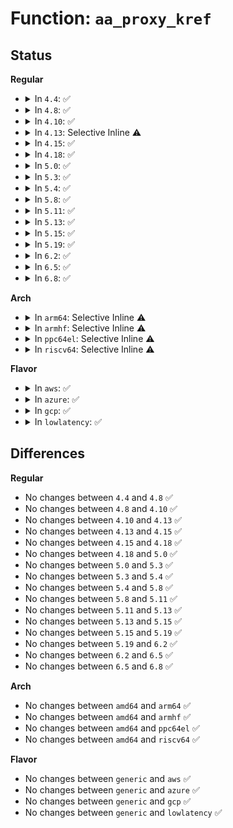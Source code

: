 # Function: <code>aa_proxy_kref</code>

## Status
<b>Regular</b>
<ul>
<li>
<details>
<summary>In <code>4.4</code>: ✅</summary>

```c
void aa_proxy_kref(struct kref *kref);
```

**Collision:** Unique Global

**Inline:** No

**Transformation:** False

**Instances:**

```
In security/apparmor/label.c (ffffffff813898e0)
Location: security/apparmor/label.c:57
Inline: False
Direct callers:
  - security/apparmor/apparmorfs.c:aa_fs_seq_profile_release
  - security/apparmor/apparmorfs.c:create_profile_file
  - security/apparmor/apparmorfs.c:__aa_fs_profile_rmdir
  - security/apparmor/label.c:label_destroy
  - security/apparmor/label.c:__proxy_share
```
**Symbols:**

```
ffffffff813898e0-ffffffff81389923: aa_proxy_kref (STB_GLOBAL)
```
</details>
</li>
<li>
<details>
<summary>In <code>4.8</code>: ✅</summary>

```c
void aa_proxy_kref(struct kref *kref);
```

**Collision:** Unique Global

**Inline:** No

**Transformation:** False

**Instances:**

```
In security/apparmor/label.c (ffffffff813c44d0)
Location: security/apparmor/label.c:57
Inline: False
Direct callers:
  - security/apparmor/apparmorfs.c:create_profile_file
  - security/apparmor/apparmorfs.c:__aa_fs_profile_rmdir
  - security/apparmor/apparmorfs.c:rawdata_release
  - security/apparmor/apparmorfs.c:aa_fs_seq_profile_release
  - security/apparmor/label.c:label_destroy
  - security/apparmor/label.c:__proxy_share
```
**Symbols:**

```
ffffffff813c44d0-ffffffff813c4513: aa_proxy_kref (STB_GLOBAL)
```
</details>
</li>
<li>
<details>
<summary>In <code>4.10</code>: ✅</summary>

```c
void aa_proxy_kref(struct kref *kref);
```

**Collision:** Unique Global

**Inline:** No

**Transformation:** False

**Instances:**

```
In security/apparmor/label.c (ffffffff813dbae0)
Location: security/apparmor/label.c:57
Inline: False
Direct callers:
  - security/apparmor/apparmorfs.c:create_profile_file
  - security/apparmor/apparmorfs.c:__aa_fs_profile_rmdir
  - security/apparmor/apparmorfs.c:aa_fs_seq_profile_release
  - security/apparmor/label.c:label_destroy
  - security/apparmor/label.c:__proxy_share
```
**Symbols:**

```
ffffffff813dbae0-ffffffff813dbb23: aa_proxy_kref (STB_GLOBAL)
```
</details>
</li>
<li>
<details>
<summary>In <code>4.13</code>: Selective Inline ⚠️</summary>

```c
void aa_proxy_kref(struct kref *kref);
```

**Collision:** Unique Global

**Inline:** Selective

**Transformation:** False

**Instances:**

```
In security/apparmor/label.c (ffffffff813ece28)
Location: security/apparmor/label.c:57
Inline: True
Inline callers:
  - security/apparmor/label.c:label_destroy
  - security/apparmor/label.c:__proxy_share
Direct callers:
  - security/apparmor/apparmorfs.c:create_profile_file
  - security/apparmor/apparmorfs.c:seq_profile_release
```
**Symbols:**

```
ffffffff813ecdc0-ffffffff813ecdd0: aa_proxy_kref (STB_GLOBAL)
```
</details>
</li>
<li>
<details>
<summary>In <code>4.15</code>: ✅</summary>

```c
void aa_proxy_kref(struct kref *kref);
```

**Collision:** Unique Global

**Inline:** No

**Transformation:** False

**Instances:**

```
In security/apparmor/label.c (ffffffff81414570)
Location: security/apparmor/label.c:57
Inline: False
Direct callers:
  - security/apparmor/apparmorfs.c:create_profile_file
  - security/apparmor/apparmorfs.c:seq_profile_release
  - security/apparmor/policy.c:aa_replace_profiles
  - security/apparmor/label.c:label_destroy
  - security/apparmor/label.c:__proxy_share
```
**Symbols:**

```
ffffffff81414570-ffffffff814145b7: aa_proxy_kref (STB_GLOBAL)
```
</details>
</li>
<li>
<details>
<summary>In <code>4.18</code>: ✅</summary>

```c
void aa_proxy_kref(struct kref *kref);
```

**Collision:** Unique Global

**Inline:** No

**Transformation:** False

**Instances:**

```
In security/apparmor/label.c (ffffffff81446910)
Location: security/apparmor/label.c:57
Inline: False
Direct callers:
  - security/apparmor/apparmorfs.c:create_profile_file
  - security/apparmor/apparmorfs.c:seq_profile_release
  - security/apparmor/policy.c:aa_replace_profiles
  - security/apparmor/label.c:label_destroy
  - security/apparmor/label.c:__proxy_share
```
**Symbols:**

```
ffffffff81446910-ffffffff81446958: aa_proxy_kref (STB_GLOBAL)
```
</details>
</li>
<li>
<details>
<summary>In <code>5.0</code>: ✅</summary>

```c
void aa_proxy_kref(struct kref *kref);
```

**Collision:** Unique Global

**Inline:** No

**Transformation:** False

**Instances:**

```
In security/apparmor/label.c (ffffffff81463780)
Location: security/apparmor/label.c:57
Inline: False
Direct callers:
  - security/apparmor/apparmorfs.c:create_profile_file
  - security/apparmor/apparmorfs.c:seq_profile_release
  - security/apparmor/policy.c:aa_replace_profiles
  - security/apparmor/label.c:label_destroy
  - security/apparmor/label.c:__proxy_share
```
**Symbols:**

```
ffffffff81463780-ffffffff814637c8: aa_proxy_kref (STB_GLOBAL)
```
</details>
</li>
<li>
<details>
<summary>In <code>5.3</code>: ✅</summary>

```c
void aa_proxy_kref(struct kref *kref);
```

**Collision:** Unique Global

**Inline:** No

**Transformation:** False

**Instances:**

```
In security/apparmor/label.c (ffffffff81490a30)
Location: security/apparmor/label.c:53
Inline: False
Direct callers:
  - security/apparmor/apparmorfs.c:create_profile_file
  - security/apparmor/apparmorfs.c:seq_profile_release
  - security/apparmor/policy.c:aa_replace_profiles
  - security/apparmor/label.c:label_destroy
  - security/apparmor/label.c:__proxy_share
```
**Symbols:**

```
ffffffff81490a30-ffffffff81490a7c: aa_proxy_kref (STB_GLOBAL)
```
</details>
</li>
<li>
<details>
<summary>In <code>5.4</code>: ✅</summary>

```c
void aa_proxy_kref(struct kref *kref);
```

**Collision:** Unique Global

**Inline:** No

**Transformation:** False

**Instances:**

```
In security/apparmor/label.c (ffffffff814aa8f0)
Location: security/apparmor/label.c:53
Inline: False
Direct callers:
  - security/apparmor/apparmorfs.c:create_profile_file
  - security/apparmor/apparmorfs.c:seq_profile_release
  - security/apparmor/policy.c:aa_replace_profiles
  - security/apparmor/label.c:label_destroy
  - security/apparmor/label.c:__proxy_share
```
**Symbols:**

```
ffffffff814aa8f0-ffffffff814aa93c: aa_proxy_kref (STB_GLOBAL)
```
</details>
</li>
<li>
<details>
<summary>In <code>5.8</code>: ✅</summary>

```c
void aa_proxy_kref(struct kref *kref);
```

**Collision:** Unique Global

**Inline:** No

**Transformation:** False

**Instances:**

```
In security/apparmor/label.c (ffffffff81509140)
Location: security/apparmor/label.c:53
Inline: False
Direct callers:
  - security/apparmor/apparmorfs.c:create_profile_file
  - security/apparmor/apparmorfs.c:seq_profile_hash_open
  - security/apparmor/apparmorfs.c:seq_profile_attach_open
  - security/apparmor/apparmorfs.c:seq_profile_mode_open
  - security/apparmor/apparmorfs.c:seq_profile_name_open
  - security/apparmor/apparmorfs.c:seq_profile_release
  - security/apparmor/policy.c:aa_replace_profiles
  - security/apparmor/label.c:__label_insert
  - security/apparmor/label.c:aa_label_destroy
```
**Symbols:**

```
ffffffff81509140-ffffffff815091c7: aa_proxy_kref (STB_GLOBAL)
```
</details>
</li>
<li>
<details>
<summary>In <code>5.11</code>: ✅</summary>

```c
void aa_proxy_kref(struct kref *kref);
```

**Collision:** Unique Global

**Inline:** No

**Transformation:** False

**Instances:**

```
In security/apparmor/label.c (ffffffff81526100)
Location: security/apparmor/label.c:53
Inline: False
Direct callers:
  - security/apparmor/apparmorfs.c:create_profile_file
  - security/apparmor/apparmorfs.c:seq_profile_hash_open
  - security/apparmor/apparmorfs.c:seq_profile_attach_open
  - security/apparmor/apparmorfs.c:seq_profile_mode_open
  - security/apparmor/apparmorfs.c:seq_profile_name_open
  - security/apparmor/apparmorfs.c:seq_profile_release
  - security/apparmor/policy.c:aa_replace_profiles
  - security/apparmor/label.c:aa_label_destroy
  - security/apparmor/label.c:__proxy_share
```
**Symbols:**

```
ffffffff81526100-ffffffff81526187: aa_proxy_kref (STB_GLOBAL)
```
</details>
</li>
<li>
<details>
<summary>In <code>5.13</code>: ✅</summary>

```c
void aa_proxy_kref(struct kref *kref);
```

**Collision:** Unique Global

**Inline:** No

**Transformation:** False

**Instances:**

```
In security/apparmor/label.c (ffffffff8152ba90)
Location: security/apparmor/label.c:53
Inline: False
Direct callers:
  - security/apparmor/apparmorfs.c:create_profile_file
  - security/apparmor/apparmorfs.c:seq_profile_hash_open
  - security/apparmor/apparmorfs.c:seq_profile_attach_open
  - security/apparmor/apparmorfs.c:seq_profile_mode_open
  - security/apparmor/apparmorfs.c:seq_profile_name_open
  - security/apparmor/apparmorfs.c:seq_profile_release
  - security/apparmor/policy.c:aa_replace_profiles
  - security/apparmor/label.c:aa_label_destroy
  - security/apparmor/label.c:__proxy_share
```
**Symbols:**

```
ffffffff8152ba90-ffffffff8152bb17: aa_proxy_kref (STB_GLOBAL)
```
</details>
</li>
<li>
<details>
<summary>In <code>5.15</code>: ✅</summary>

```c
void aa_proxy_kref(struct kref *kref);
```

**Collision:** Unique Global

**Inline:** No

**Transformation:** False

**Instances:**

```
In security/apparmor/label.c (ffffffff81589e70)
Location: security/apparmor/label.c:53
Inline: False
Direct callers:
  - security/apparmor/apparmorfs.c:create_profile_file
  - security/apparmor/apparmorfs.c:seq_profile_hash_open
  - security/apparmor/apparmorfs.c:seq_profile_attach_open
  - security/apparmor/apparmorfs.c:seq_profile_mode_open
  - security/apparmor/apparmorfs.c:seq_profile_name_open
  - security/apparmor/apparmorfs.c:seq_profile_release
  - security/apparmor/policy.c:aa_replace_profiles
  - security/apparmor/label.c:aa_label_destroy
  - security/apparmor/label.c:__proxy_share
```
**Symbols:**

```
ffffffff81589e70-ffffffff81589ef7: aa_proxy_kref (STB_GLOBAL)
```
</details>
</li>
<li>
<details>
<summary>In <code>5.19</code>: ✅</summary>

```c
void aa_proxy_kref(struct kref *kref);
```

**Collision:** Unique Global

**Inline:** No

**Transformation:** False

**Instances:**

```
In security/apparmor/label.c (ffffffff8162b030)
Location: security/apparmor/label.c:53
Inline: False
Direct callers:
  - security/apparmor/apparmorfs.c:create_profile_file
  - security/apparmor/apparmorfs.c:seq_profile_hash_open
  - security/apparmor/apparmorfs.c:seq_profile_attach_open
  - security/apparmor/apparmorfs.c:seq_profile_mode_open
  - security/apparmor/apparmorfs.c:seq_profile_name_open
  - security/apparmor/apparmorfs.c:seq_profile_release
  - security/apparmor/policy.c:aa_replace_profiles
  - security/apparmor/label.c:aa_label_destroy
  - security/apparmor/label.c:__proxy_share
```
**Symbols:**

```
ffffffff8162b030-ffffffff8162b0c8: aa_proxy_kref (STB_GLOBAL)
```
</details>
</li>
<li>
<details>
<summary>In <code>6.2</code>: ✅</summary>

```c
void aa_proxy_kref(struct kref *kref);
```

**Collision:** Unique Global

**Inline:** No

**Transformation:** False

**Instances:**

```
In security/apparmor/label.c (ffffffff816df8b0)
Location: security/apparmor/label.c:53
Inline: False
Direct callers:
  - security/apparmor/apparmorfs.c:create_profile_file
  - security/apparmor/apparmorfs.c:seq_profile_release
  - security/apparmor/policy.c:aa_replace_profiles
  - security/apparmor/label.c:aa_label_destroy
  - security/apparmor/label.c:__proxy_share
```
**Symbols:**

```
ffffffff816df8b0-ffffffff816df948: aa_proxy_kref (STB_GLOBAL)
```
</details>
</li>
<li>
<details>
<summary>In <code>6.5</code>: ✅</summary>

```c
void aa_proxy_kref(struct kref *kref);
```

**Collision:** Unique Global

**Inline:** No

**Transformation:** False

**Instances:**

```
In security/apparmor/label.c (ffffffff81718f00)
Location: security/apparmor/label.c:53
Inline: False
Direct callers:
  - security/apparmor/apparmorfs.c:create_profile_file
  - security/apparmor/apparmorfs.c:seq_profile_release
  - security/apparmor/policy.c:aa_replace_profiles
  - security/apparmor/label.c:aa_label_destroy
  - security/apparmor/label.c:__proxy_share
```
**Symbols:**

```
ffffffff81718f00-ffffffff81718f98: aa_proxy_kref (STB_GLOBAL)
```
</details>
</li>
<li>
<details>
<summary>In <code>6.8</code>: ✅</summary>

```c
void aa_proxy_kref(struct kref *kref);
```

**Collision:** Unique Global

**Inline:** No

**Transformation:** False

**Instances:**

```
In security/apparmor/label.c (ffffffff81757990)
Location: security/apparmor/label.c:53
Inline: False
Direct callers:
  - security/apparmor/apparmorfs.c:create_profile_file
  - security/apparmor/apparmorfs.c:seq_profile_release
  - security/apparmor/policy.c:aa_replace_profiles
  - security/apparmor/label.c:aa_label_destroy
  - security/apparmor/label.c:__proxy_share
```
**Symbols:**

```
ffffffff81757990-ffffffff81757a28: aa_proxy_kref (STB_GLOBAL)
```
</details>
</li>
</ul>
<b>Arch</b>
<ul>
<li>
<details>
<summary>In <code>arm64</code>: Selective Inline ⚠️</summary>

```c
void aa_proxy_kref(struct kref *kref);
```

**Collision:** Unique Global

**Inline:** Selective

**Transformation:** False

**Instances:**

```
In security/apparmor/label.c (ffff8000105a1bbc)
Location: security/apparmor/label.c:53
Inline: True
Inline callers:
  - security/apparmor/label.c:label_destroy
  - security/apparmor/label.c:__proxy_share
Direct callers:
  - security/apparmor/apparmorfs.c:create_profile_file
  - security/apparmor/apparmorfs.c:seq_profile_release
  - security/apparmor/policy.c:aa_replace_profiles
```
**Symbols:**

```
ffff8000105a1ab0-ffff8000105a1adc: aa_proxy_kref (STB_GLOBAL)
```
</details>
</li>
<li>
<details>
<summary>In <code>armhf</code>: Selective Inline ⚠️</summary>

```c
void aa_proxy_kref(struct kref *kref);
```

**Collision:** Unique Global

**Inline:** Selective

**Transformation:** False

**Instances:**

```
In security/apparmor/label.c (c07522f8)
Location: security/apparmor/label.c:53
Inline: True
Inline callers:
  - security/apparmor/label.c:label_destroy
  - security/apparmor/label.c:__proxy_share
Direct callers:
  - security/apparmor/apparmorfs.c:create_profile_file
  - security/apparmor/apparmorfs.c:seq_profile_release
  - security/apparmor/apparmorfs.c:seq_profile_open
  - security/apparmor/policy.c:aa_replace_profiles
```
**Symbols:**

```
c0752210-c075222c: aa_proxy_kref (STB_GLOBAL)
```
</details>
</li>
<li>
<details>
<summary>In <code>ppc64el</code>: Selective Inline ⚠️</summary>

```c
void aa_proxy_kref(struct kref *kref);
```

**Collision:** Unique Global

**Inline:** Selective

**Transformation:** False

**Instances:**

```
In security/apparmor/label.c (c00000000071c850)
Location: security/apparmor/label.c:53
Inline: True
Inline callers:
  - security/apparmor/label.c:label_destroy
  - security/apparmor/label.c:__proxy_share
Direct callers:
  - security/apparmor/apparmorfs.c:create_profile_file
  - security/apparmor/apparmorfs.c:seq_profile_release
  - security/apparmor/apparmorfs.c:seq_profile_open
  - security/apparmor/policy.c:aa_replace_profiles
```
**Symbols:**

```
c00000000071c790-c00000000071c7a4: aa_proxy_kref (STB_GLOBAL)
```
</details>
</li>
<li>
<details>
<summary>In <code>riscv64</code>: Selective Inline ⚠️</summary>

```c
void aa_proxy_kref(struct kref *kref);
```

**Collision:** Unique Global

**Inline:** Selective

**Transformation:** False

**Instances:**

```
In security/apparmor/label.c (ffffffe0003ec406)
Location: security/apparmor/label.c:53
Inline: True
Inline callers:
  - security/apparmor/label.c:label_destroy
  - security/apparmor/label.c:__proxy_share
Direct callers:
  - security/apparmor/apparmorfs.c:create_profile_file
  - security/apparmor/apparmorfs.c:seq_profile_release
  - security/apparmor/apparmorfs.c:seq_profile_open
  - security/apparmor/policy.c:aa_replace_profiles
```
**Symbols:**

```
ffffffe0003ec31a-ffffffe0003ec344: aa_proxy_kref (STB_GLOBAL)
```
</details>
</li>
</ul>
<b>Flavor</b>
<ul>
<li>
<details>
<summary>In <code>aws</code>: ✅</summary>

```c
void aa_proxy_kref(struct kref *kref);
```

**Collision:** Unique Global

**Inline:** No

**Transformation:** False

**Instances:**

```
In security/apparmor/label.c (ffffffff814a2ed0)
Location: security/apparmor/label.c:53
Inline: False
Direct callers:
  - security/apparmor/apparmorfs.c:create_profile_file
  - security/apparmor/apparmorfs.c:seq_profile_release
  - security/apparmor/policy.c:aa_replace_profiles
  - security/apparmor/label.c:label_destroy
  - security/apparmor/label.c:__proxy_share
```
**Symbols:**

```
ffffffff814a2ed0-ffffffff814a2f1c: aa_proxy_kref (STB_GLOBAL)
```
</details>
</li>
<li>
<details>
<summary>In <code>azure</code>: ✅</summary>

```c
void aa_proxy_kref(struct kref *kref);
```

**Collision:** Unique Global

**Inline:** No

**Transformation:** False

**Instances:**

```
In security/apparmor/label.c (ffffffff814938f0)
Location: security/apparmor/label.c:53
Inline: False
Direct callers:
  - security/apparmor/apparmorfs.c:create_profile_file
  - security/apparmor/apparmorfs.c:seq_profile_release
  - security/apparmor/policy.c:aa_replace_profiles
  - security/apparmor/label.c:label_destroy
  - security/apparmor/label.c:__proxy_share
```
**Symbols:**

```
ffffffff814938f0-ffffffff8149393c: aa_proxy_kref (STB_GLOBAL)
```
</details>
</li>
<li>
<details>
<summary>In <code>gcp</code>: ✅</summary>

```c
void aa_proxy_kref(struct kref *kref);
```

**Collision:** Unique Global

**Inline:** No

**Transformation:** False

**Instances:**

```
In security/apparmor/label.c (ffffffff8149ef70)
Location: security/apparmor/label.c:53
Inline: False
Direct callers:
  - security/apparmor/apparmorfs.c:create_profile_file
  - security/apparmor/apparmorfs.c:seq_profile_release
  - security/apparmor/policy.c:aa_replace_profiles
  - security/apparmor/label.c:label_destroy
  - security/apparmor/label.c:__proxy_share
```
**Symbols:**

```
ffffffff8149ef70-ffffffff8149efbc: aa_proxy_kref (STB_GLOBAL)
```
</details>
</li>
<li>
<details>
<summary>In <code>lowlatency</code>: ✅</summary>

```c
void aa_proxy_kref(struct kref *kref);
```

**Collision:** Unique Global

**Inline:** No

**Transformation:** False

**Instances:**

```
In security/apparmor/label.c (ffffffff814b75a0)
Location: security/apparmor/label.c:53
Inline: False
Direct callers:
  - security/apparmor/apparmorfs.c:create_profile_file
  - security/apparmor/apparmorfs.c:seq_profile_release
  - security/apparmor/policy.c:aa_replace_profiles
  - security/apparmor/label.c:label_destroy
  - security/apparmor/label.c:__proxy_share
```
**Symbols:**

```
ffffffff814b75a0-ffffffff814b75ec: aa_proxy_kref (STB_GLOBAL)
```
</details>
</li>
</ul>

## Differences
<b>Regular</b>
<ul>
<li>
No changes between <code>4.4</code> and <code>4.8</code> ✅
</li>
<li>
No changes between <code>4.8</code> and <code>4.10</code> ✅
</li>
<li>
No changes between <code>4.10</code> and <code>4.13</code> ✅
</li>
<li>
No changes between <code>4.13</code> and <code>4.15</code> ✅
</li>
<li>
No changes between <code>4.15</code> and <code>4.18</code> ✅
</li>
<li>
No changes between <code>4.18</code> and <code>5.0</code> ✅
</li>
<li>
No changes between <code>5.0</code> and <code>5.3</code> ✅
</li>
<li>
No changes between <code>5.3</code> and <code>5.4</code> ✅
</li>
<li>
No changes between <code>5.4</code> and <code>5.8</code> ✅
</li>
<li>
No changes between <code>5.8</code> and <code>5.11</code> ✅
</li>
<li>
No changes between <code>5.11</code> and <code>5.13</code> ✅
</li>
<li>
No changes between <code>5.13</code> and <code>5.15</code> ✅
</li>
<li>
No changes between <code>5.15</code> and <code>5.19</code> ✅
</li>
<li>
No changes between <code>5.19</code> and <code>6.2</code> ✅
</li>
<li>
No changes between <code>6.2</code> and <code>6.5</code> ✅
</li>
<li>
No changes between <code>6.5</code> and <code>6.8</code> ✅
</li>
</ul>
<b>Arch</b>
<ul>
<li>
No changes between <code>amd64</code> and <code>arm64</code> ✅
</li>
<li>
No changes between <code>amd64</code> and <code>armhf</code> ✅
</li>
<li>
No changes between <code>amd64</code> and <code>ppc64el</code> ✅
</li>
<li>
No changes between <code>amd64</code> and <code>riscv64</code> ✅
</li>
</ul>
<b>Flavor</b>
<ul>
<li>
No changes between <code>generic</code> and <code>aws</code> ✅
</li>
<li>
No changes between <code>generic</code> and <code>azure</code> ✅
</li>
<li>
No changes between <code>generic</code> and <code>gcp</code> ✅
</li>
<li>
No changes between <code>generic</code> and <code>lowlatency</code> ✅
</li>
</ul>

